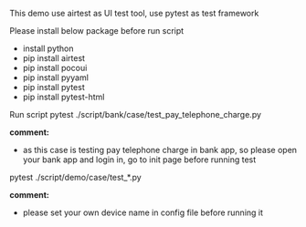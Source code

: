This demo use airtest as UI test tool, use pytest as test framework


Please install below package before run script
- install python
- pip install airtest
- pip install pocoui
- pip install pyyaml
- pip install pytest
- pip install pytest-html


Run script
pytest ./script/bank/case/test_pay_telephone_charge.py

**comment:** 
- as this case is testing pay telephone charge in bank app, so please open your bank app and login in, go to init page before running test

pytest ./script/demo/case/test_*.py

**comment:**
- please set your own device name in config file before running it
